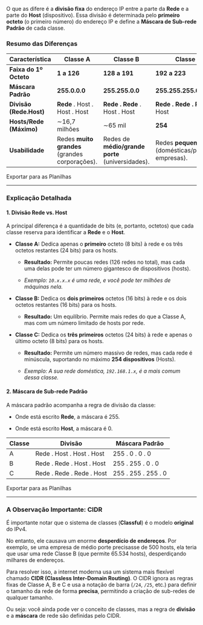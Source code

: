 O que as difere é a **divisão fixa** do endereço IP entre a parte da **Rede** e a parte do **Host** (dispositivo). Essa divisão é determinada pelo **primeiro octeto** (o primeiro número) do endereço IP e define a **Máscara de Sub-rede Padrão** de cada classe.

### Resumo das Diferenças

|Característica|Classe A|Classe B|Classe C|
|---|---|---|---|
|**Faixa do 1º Octeto**|**1 a 126**|**128 a 191**|**192 a 223**|
|**Máscara Padrão**|**255.0.0.0**|**255.255.0.0**|**255.255.255.0**|
|**Divisão (Rede.Host)**|**Rede** . Host . Host . Host|**Rede . Rede** . Host . Host|**Rede . Rede . Rede** . Host|
|**Hosts/Rede (Máximo)**|∼16,7 milhões|∼65 mil|**254**|
|**Usabilidade**|Redes **muito grandes** (grandes corporações).|Redes de **médio/grande porte** (universidades).|Redes **pequenas** (domésticas/pequenas empresas).|

Exportar para as Planilhas

---

### Explicação Detalhada

#### 1. Divisão Rede vs. Host

A principal diferença é a quantidade de bits (e, portanto, octetos) que cada classe reserva para identificar a **Rede** e o **Host**.

- **Classe A:** Dedica apenas o **primeiro** octeto (8 bits) à rede e os três octetos restantes (24 bits) para os hosts.
    
    - **Resultado:** Permite poucas redes (126 redes no total), mas cada uma delas pode ter um número gigantesco de dispositivos (hosts).
        
    - _Exemplo: `10.x.x.x` é uma rede, e você pode ter milhões de máquinas nela._
        
- **Classe B:** Dedica os **dois primeiros** octetos (16 bits) à rede e os dois octetos restantes (16 bits) para os hosts.
    
    - **Resultado:** Um equilíbrio. Permite mais redes do que a Classe A, mas com um número limitado de hosts por rede.
        
- **Classe C:** Dedica os **três primeiros** octetos (24 bits) à rede e apenas o último octeto (8 bits) para os hosts.
    
    - **Resultado:** Permite um número massivo de redes, mas cada rede é minúscula, suportando no máximo **254 dispositivos** (Hosts).
        
    - _Exemplo: A sua rede doméstica, `192.168.1.x`, é a mais comum dessa classe._
        

#### 2. Máscara de Sub-rede Padrão

A máscara padrão acompanha a regra de divisão da classe:

- Onde está escrito **Rede**, a máscara é 255.
    
- Onde está escrito **Host**, a máscara é 0.
    

|Classe|Divisão|Máscara Padrão|
|---|---|---|
|A|Rede . Host . Host . Host|255 . 0 . 0 . 0|
|B|Rede . Rede . Host . Host|255 . 255 . 0 . 0|
|C|Rede . Rede . Rede . Host|255 . 255 . 255 . 0|

Exportar para as Planilhas

---

### A Observação Importante: CIDR

É importante notar que o sistema de classes (**Classful**) é o modelo **original** do IPv4.

No entanto, ele causava um enorme **desperdício de endereços**. Por exemplo, se uma empresa de médio porte precisasse de 500 hosts, ela teria que usar uma rede Classe B (que permite 65.534 hosts), desperdiçando milhares de endereços.

Para resolver isso, a internet moderna usa um sistema mais flexível chamado **CIDR (Classless Inter-Domain Routing)**. O CIDR ignora as regras fixas de Classe A, B e C e usa a notação de barra (`/24`, `/25`, etc.) para definir o tamanho da rede de forma **precisa**, permitindo a criação de sub-redes de qualquer tamanho.

Ou seja: você ainda pode ver o conceito de classes, mas a regra de **divisão** e a **máscara** de rede são definidas pelo CIDR.